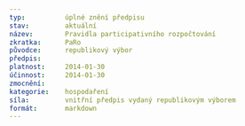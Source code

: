 ```yaml
---
typ:          úplné znění předpisu
stav:         aktuální
název:        Pravidla participativního rozpočtování
zkratka:      PaRo
původce:      republikový výbor
předpis:      
platnost:     2014-01-30
účinnost:     2014-01-30
zmocnění:     
kategorie:    hospodaření
síla:         vnitřní předpis vydaný republikovým výborem
formát:       markdown
---
```


